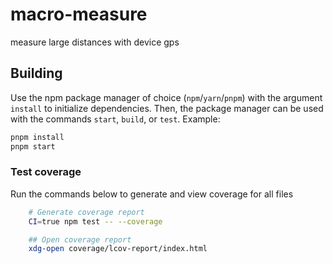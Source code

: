 # macro-measure
measure large distances with device gps

## Building

Use the npm package manager of choice (`npm`/`yarn`/`pnpm`) with the argument `install` to initialize dependencies.  Then, the package manager can be used with the commands `start`, `build`, or `test`.  Example:
```bash
pnpm install
pnpm start
```

### Test coverage 

Run the commands below to generate and view coverage for all files

```bash
    # Generate coverage report
    CI=true npm test -- --coverage

    ## Open coverage report
    xdg-open coverage/lcov-report/index.html
```
